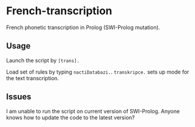 # French-transcription
French phonetic transcription in Prolog (SWI-Prolog mutation).

## Usage

Launch the script by `[trans].`

Load set of rules by typing `nactiDatabazi.`. `transkripce.` sets up mode for the text transcription.

## Issues

I am unable to run the script on current version of SWI-Prolog. Anyone knows how to update the code to the latest version?
